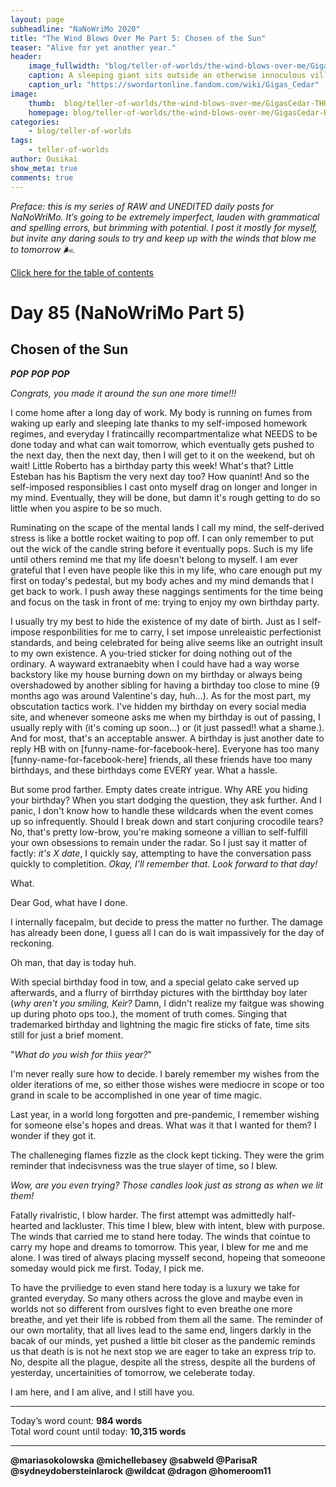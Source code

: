 ```yaml
---
layout: page
subheadline: "NaNoWriMo 2020"
title: "The Wind Blows Over Me Part 5: Chosen of the Sun"
teaser: "Alive for yet another year."
header:
    image_fullwidth: "blog/teller-of-worlds/the-wind-blows-over-me/GigasCedar-HEAD.jpg"
    caption: A sleeping giant sits outside an otherwise innoculous village at the outskirts of the virtual realm...
    caption_url: "https://swordartonline.fandom.com/wiki/Gigas_Cedar"
image:
    thumb:  blog/teller-of-worlds/the-wind-blows-over-me/GigasCedar-THUMB.png
    homepage: blog/teller-of-worlds/the-wind-blows-over-me/GigasCedar-RAW.png
categories:
    - blog/teller-of-worlds
tags:   
    - teller-of-worlds
author: Ousikai
show_meta: true
comments: true
---
```

*Preface: this is my series of RAW and UNEDITED daily posts for NaNoWriMo. It’s going to be extremely imperfect, lauden with grammatical and spelling errors, but brimming with potential. I post it mostly for myself, but invite any daring souls to try and keep up with the winds that blow me to tomorrow :wind_face:.*

[Click here for the table of contents]({{site.url}}{{site.baseurl}}/blog/teller-of-worlds/the-wind-blows-over-me-table-of-contents) <br/>

# Day 85 (NaNoWriMo Part 5)     
## Chosen of the Sun

***POP***
***POP***
***POP***

*Congrats, you made it around the sun one more time!!!*

I come home after a long day of work. My body is running on fumes from waking up early and sleeping late thanks to my self-imposed homework regimes, and everyday I fratincailly recompartmentalize what NEEDS to be done today and what can wait tomorrow, which eventually gets pushed to the next day, then the next day, then I will get to it on the weekend, but oh wait! Little Roberto has a birthday party this week! What's that? Little Esteban has his Baptism the very next day too? How quanint! And so the self-imposed responsiblies I cast onto myself drag on longer and longer in my mind. Eventually, they will be done, but damn it's rough getting to do so little when you aspire to be so much.

Ruminating on the scape of the mental lands I call my mind, the self-derived stress is like a bottle rocket waiting to pop off. I can only remember to put out the wick of the candle string before it eventually pops. Such is my life until others remind me that my life doesn't belong to myself. I am ever grateful that I even have people like this in my life, who care enough put my first on today's pedestal, but my body aches and my mind demands that I get back to work. I push away these naggings sentiments for the time being and focus on the task in front of me: trying to enjoy my own birthday party. 

I usually try my best to hide the existence of my date of birth. Just as I self-impose responbilities for me to carry, I set impose  unreleaistic perfectionist standards, and being celebrated for being alive seems like an outright insult to my own existence. A you-tried sticker for doing nothing out of the ordinary. A wayward extranaebity when I could have had a way worse backstory like my house burning down on my birthday or always being overshadowed by another sibling for having a birthday too close to mine (9 months ago was around Valentine's day, huh...). As for the most part, my obscutation tactics work. I've hidden my birthday on every social media site, and whenever someone asks me when my birthday is out of passing, I usually reply with (it's coming up soon...) or (it just passed!! what a shame.). And for most, that's an acceptable answer. A birthday is just another date to reply HB with on [funny-name-for-facebook-here]. Everyone has too many [funny-name-for-facebook-here] friends, all these friends have too many birthdays, and these birthdays come EVERY year. What a hassle.

But some prod farther. Empty dates create intrigue. Why ARE you hiding your birthday? When you start dodging the question, they ask further. And I panic, I don't know how to handle these wildcards when the event comes up so infrequently. Should I break down and start conjuring crocodile tears? No, that's pretty low-brow, you're making someone a villian to self-fulfill your own obsessions to remain under the radar. So I just say it matter of factly: *it's X date*, I quickly say, attempting to have the conversation pass quickly to completition. *Okay, I'll remember that. Look forward to that day!*

What.

Dear God, what have I done.

I internally facepalm, but decide to press the matter no further. The damage has already been done, I guess all I can do is wait impassively for the day of reckoning. 

Oh man, that day is today huh. 

With special birthday food in tow, and a special gelato cake served up afterwards, and a flurry of birrthday pictures with the birtthday boy later (*why aren't you smiling, Keir?* Damn, I didn't realize my faitgue was showing up during photo ops too.), the moment of truth comes. Singing that trademarked birthday and lightning the magic fire sticks of fate, time sits still for just a brief moment. 

"*What do you wish for thiis year?*"

I'm never really sure how to decide. I barely remember my wishes from the older iterations of me, so either those wishes were mediocre in scope or too grand in scale to be accomplished in one year of time magic. 

Last year, in a world long forgotten and pre-pandemic, I remember wishing for someone else's hopes and dreas. What was it that I wanted for them? I wonder if they got it. 

The challeneging flames fizzle as the clock kept ticking. They were the grim reminder that indecisvness was the true slayer of time, so I blew.

*Wow, are you even trying? Those candles look just as strong as when we lit them!*

Fatally rivalristic, I blow harder. The first attempt was admittedly half-hearted and lackluster. This time I blew, blew with intent, blew with purpose. The winds that carried me to stand here today. The winds that cointue to carry my hope and dreams to tomorrow. This year, I blew for me and me alone. I was tired of always placing mysself second, hopeing that someoone someday would pick me first. Today, I pick me.

To have the prviliedge to even stand here today is a luxury we take for granted everyday. So many others across the glove and maybe even in worlds not so different from ourslves fight to even breathe one more breathe, and yet their life is robbed from them all the same. The reminder of our own mortality, that all lives lead to the same end, lingers darkly in the bacak of our minds, yet pushed a little bit closer as the pandemic reminds us that death is is not he next stop we are eager to take an express trip to. No, despite all the plague, despite all the stress, despite all the burdens of yesterday, uncertainities of tomorrow, we celeberate today.

I am here, and I am alive, and I still have you. 

---

Today’s word count: **984 words** <br/>
Total word count until today: **10,315 words** <br/>

-----

**@mariasokolowska @michellebasey @sabweld @ParisaR @sydneydobersteinlarock @wildcat @dragon @homeroom11**